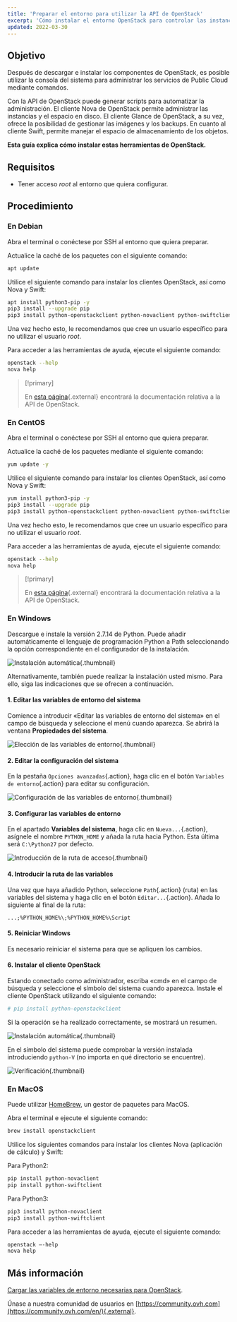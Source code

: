 ```yaml
---
title: 'Preparar el entorno para utilizar la API de OpenStack'
excerpt: 'Cómo instalar el entorno OpenStack para controlar las instancias a través de la API'
updated: 2022-03-30
---
```



## Objetivo

Después de descargar e instalar los componentes de OpenStack, es posible utilizar la consola del sistema para administrar los servicios de Public Cloud mediante comandos.

Con la API de OpenStack puede generar scripts para automatizar la administración. El cliente Nova de OpenStack permite administrar las instancias y el espacio en disco. El cliente Glance de OpenStack, a su vez, ofrece la posibilidad de gestionar las imágenes y los backups. En cuanto al cliente Swift, permite manejar el espacio de almacenamiento de los objetos.

**Esta guía explica cómo instalar estas herramientas de OpenStack.**

## Requisitos

- Tener acceso *root* al entorno que quiera configurar.

## Procedimiento

### En Debian

Abra el terminal o conéctese por SSH al entorno que quiera preparar.

Actualice la caché de los paquetes con el siguiente comando:

```sh
apt update
```

Utilice el siguiente comando para instalar los clientes OpenStack, así como Nova y Swift:

```sh
apt install python3-pip -y
pip3 install --upgrade pip
pip3 install python-openstackclient python-novaclient python-swiftclient
```

Una vez hecho esto, le recomendamos que cree un usuario específico para no utilizar el usuario *root*.

Para acceder a las herramientas de ayuda, ejecute el siguiente comando:

```sh
openstack --help
nova help
```

> [!primary]
> 
> En [esta página](https://docs.openstack.org/python-openstackclient/latest/){.external} encontrará la documentación relativa a la API de OpenStack.
> 

### En CentOS

Abra el terminal o conéctese por SSH al entorno que quiera preparar.

Actualice la caché de los paquetes mediante el siguiente comando:

```sh
yum update -y
```
Utilice el siguiente comando para instalar los clientes OpenStack, así como Nova y Swift:

```sh
yum install python3-pip -y
pip3 install --upgrade pip
pip3 install python-openstackclient python-novaclient python-swiftclient
```

Una vez hecho esto, le recomendamos que cree un usuario específico para no utilizar el usuario *root*.

Para acceder a las herramientas de ayuda, ejecute el siguiente comando:

```sh
openstack --help
nova help
```

> [!primary]
> 
> En [esta página](https://docs.openstack.org/python-openstackclient/latest/){.external} encontrará la documentación relativa a la API de OpenStack.
> 

### En Windows

Descargue e instale la versión 2.7.14 de Python. Puede añadir automáticamente el lenguaje de programación Python a Path seleccionando la opción correspondiente en el configurador de la instalación.

![Instalación automática](images/1_preparation_openstack_environment_windows.png){.thumbnail}

Alternativamente, también puede realizar la instalación usted mismo. Para ello, siga las indicaciones que se ofrecen a continuación.

#### 1. Editar las variables de entorno del sistema

Comience a introducir «Editar las variables de entorno del sistema» en el campo de búsqueda y seleccione el menú cuando aparezca. Se abrirá la ventana **Propiedades del sistema**.

![Elección de las variables de entorno](images/2_preparation_openstack_environment_windows.png){.thumbnail}

#### 2. Editar la configuración del sistema

En la pestaña `Opciones avanzadas`{.action}, haga clic en el botón `Variables de entorno`{.action} para editar su configuración.

![Configuración de las variables de entorno](images/3_preparation_openstack_environment_windows.png){.thumbnail}

#### 3. Configurar las variables de entorno 

En el apartado **Variables del sistema**, haga clic en  `Nueva...`{.action}, asígnele el nombre `PYTHON_HOME` y añada la ruta hacia Python. Esta última será `C:\Python27` por defecto.

![Introducción de la ruta de acceso](images/4_edit_system_variables.png){.thumbnail}

#### 4. Introducir la ruta de las variables

Una vez que haya añadido Python, seleccione `Path`{.action} (ruta) en las variables del sistema y haga clic en el botón `Editar...`{.action}. Añada lo siguiente al final de la ruta:

`...;%PYTHON_HOME%\;%PYTHON_HOME%\Script`

#### 5. Reiniciar Windows

Es necesario reiniciar el sistema para que se apliquen los cambios.

#### 6. Instalar el cliente OpenStack

Estando conectado como administrador, escriba «cmd» en el campo de búsqueda y seleccione el símbolo del sistema cuando aparezca. Instale el cliente OpenStack utilizando el siguiente comando:

```sh
# pip install python-openstackclient
```

Si la operación se ha realizado correctamente, se mostrará un resumen.

![Instalación automática](images/5_preparation_openstack_environment_windows.png){.thumbnail}

En el símbolo del sistema puede comprobar la versión instalada introduciendo `python-V` (no importa en qué directorio se encuentre).

![Verificación](images/6_preparation_openstack_environment_windows.png){.thumbnail}

### En MacOS

Puede utilizar [HomeBrew](https://brew.sh), un gestor de paquetes para MacOS.

Abra el terminal e ejecute el siguiente comando:

```bash
brew install openstackclient
```

Utilice los siguientes comandos para instalar los clientes Nova (aplicación de cálculo) y Swift:

Para Python2:

```sh
pip install python-novaclient
pip install python-swiftclient
```

Para Python3:

```sh
pip3 install python-novaclient
pip3 install python-swiftclient
```

Para acceder a las herramientas de ayuda, ejecute el siguiente comando:

```sh
openstack —-help
nova help
```

## Más información

[Cargar las variables de entorno necesarias para OpenStack](/pages/public_cloud/compute/loading_openstack_environment_variables).

Únase a nuestra comunidad de usuarios en [https://community.ovh.com](https://community.ovh.com/en/){.external}.
